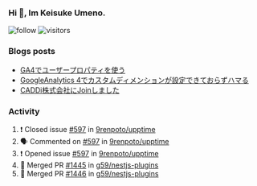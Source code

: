 ### Hi 👋, Im Keisuke Umeno.

<!--
**9renpoto/9renpoto** is a ✨ _special_ ✨ repository because its `README.md` (this file) appears on your GitHub profile.

Here are some ideas to get you started:

- 🔭 I’m currently working on ...
- 🌱 I’m currently learning ...
- 👯 I’m looking to collaborate on ...
- 🤔 I’m looking for help with ...
- 💬 Ask me about ...
- 📫 How to reach me: ...
- 😄 Pronouns: ...
- ⚡ Fun fact: ...
-->

![follow](https://img.shields.io/github/followers/9renpoto?label=Follow&style=social)
![visitors](https://komarev.com/ghpvc/?username=9renpoto&label=Profile%20views&color=0e75b6&style=flat)

### Blogs posts

<!-- BLOG-POST-LIST:START -->
- [GA4でユーザープロパティを使う](https://9renpoto.dev/2021/02/21/google-analytics-4-user-properties/)
- [GoogleAnalytics 4でカスタムディメンションが設定できておらずハマる](https://9renpoto.dev/2021/02/13/google-analytics-4/)
- [CADDi株式会社にJoinしました](https://9renpoto.dev/2020/12/05/join/)
<!-- BLOG-POST-LIST:END -->

### Activity

<!--START_SECTION:activity-->
1. ❗️ Closed issue [#597](https://github.com/9renpoto/upptime/issues/597) in [9renpoto/upptime](https://github.com/9renpoto/upptime)
2. 🗣 Commented on [#597](https://github.com/9renpoto/upptime/issues/597) in [9renpoto/upptime](https://github.com/9renpoto/upptime)
3. ❗️ Opened issue [#597](https://github.com/9renpoto/upptime/issues/597) in [9renpoto/upptime](https://github.com/9renpoto/upptime)
4. 🎉 Merged PR [#1445](https://github.com/g59/nestjs-plugins/pull/1445) in [g59/nestjs-plugins](https://github.com/g59/nestjs-plugins)
5. 🎉 Merged PR [#1446](https://github.com/g59/nestjs-plugins/pull/1446) in [g59/nestjs-plugins](https://github.com/g59/nestjs-plugins)
<!--END_SECTION:activity-->

<!--START_SECTION:waka-->
<!--END_SECTION:waka-->
